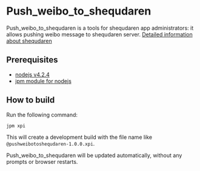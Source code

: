 Push_weibo_to_shequdaren
=======================

Push_weibo_to_shequdaren is a tools for shequdaren app administrators: it allows pushing weibo message to shequdaren server. [Detailed information about shequdaren](http://115.28.150.213/)

Prerequisites
-------------
* [nodejs v4.2.4](https://nodejs.org/en/download/)
* [jpm module for nodejs](https://developer.mozilla.org/en-US/Add-ons/SDK/Tools/jpm#Installation)

How to build
------------

Run the following command:

    jpm xpi

This will create a development build with the file name like `@pushweibotoshequdaren-1.0.0.xpi`.


Push_weibo_to_shequdaren will be updated automatically, without any prompts or browser restarts.
